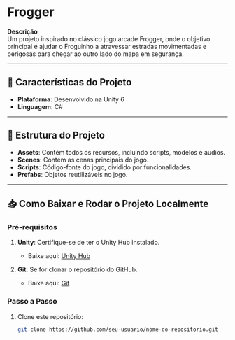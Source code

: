 # Frogger

**Descrição**  
Um projeto inspirado no clássico jogo arcade Frogger, onde o objetivo principal é ajudar o Froguinho a atravessar estradas movimentadas e perigosas para chegar ao outro lado do mapa em segurança. 

---

## 🚀 Características do Projeto

- **Plataforma**: Desenvolvido na Unity 6
- **Linguagem**: C#

---

## 📂 Estrutura do Projeto

- **Assets**: Contém todos os recursos, incluindo scripts, modelos e áudios.
- **Scenes**: Contém as cenas principais do jogo.
- **Scripts**: Código-fonte do jogo, dividido por funcionalidades.
- **Prefabs**: Objetos reutilizáveis no jogo.

---

## 📥 Como Baixar e Rodar o Projeto Localmente

### Pré-requisitos

1. **Unity**: Certifique-se de ter o Unity Hub instalado.
   - Baixe aqui: [Unity Hub](https://unity.com/download)

2. **Git**: Se for clonar o repositório do GitHub.
   - Baixe aqui: [Git](https://git-scm.com/)

### Passo a Passo

1. Clone este repositório:
   ```bash
   git clone https://github.com/seu-usuario/nome-do-repositorio.git
